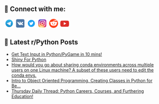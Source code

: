 ## 🔎 Connect with me:
[<img src="https://github.com/bullbesh/bullbesh/blob/main/images/Telegram.png" width="32" height="32" />](https://t.me/bullbesh)
[<img src="https://github.com/bullbesh/bullbesh/blob/main/images/VK.png" width="32" height="32" />](https://vk.com/bullbesh)
[<img src="https://github.com/bullbesh/bullbesh/blob/main/images/Twitter.png" width="32" height="32" />](https://twitter.com/bullbesh1)
[<img src="https://github.com/bullbesh/bullbesh/blob/main/images/Instagram.png" width="32" height="32" />](https://www.instagram.com/bullbesh)
[<img src="https://github.com/bullbesh/bullbesh/blob/main/images/Reddit.png" width="32" height="32" />](https://www.reddit.com/user/bullbesh)
[<img src="https://github.com/bullbesh/bullbesh/blob/main/images/YouTube.png" width="32" height="32" />](https://www.youtube.com/channel/UCtfjRs6uzgq5mfm8S06WTcg)

## 📕 Latest r/Python Posts
<!-- BLOG-POST-LIST:START -->
- [Get Text Input in Python/PyGame in 10 mins!](https://www.reddit.com/r/Python/comments/w9wz1v/get_text_input_in_pythonpygame_in_10_mins/)
- [Shiny For Python](https://www.reddit.com/r/Python/comments/w9v6xo/shiny_for_python/)
- [How would you go about sharing conda environments across multiple users on one Linux machine? A subset of these users need to edit the conda envs.](https://www.reddit.com/r/Python/comments/w9uguj/how_would_you_go_about_sharing_conda_environments/)
- [Intro to Object Oriented Programming, Creating Classes in Python for Be...](https://www.reddit.com/r/Python/comments/w9uemj/intro_to_object_oriented_programming_creating/)
- [Thursday Daily Thread: Python Careers, Courses, and Furthering Education!](https://www.reddit.com/r/Python/comments/w9u737/thursday_daily_thread_python_careers_courses_and/)
<!-- BLOG-POST-LIST:END -->
